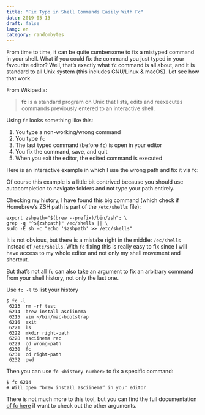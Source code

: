 ```yaml
---
title: "Fix Typo in Shell Commands Easily With Fc"
date: 2019-05-13
draft: false
lang: en
category: randombytes
---
```


From time to time, it can be quite cumbersome to fix a mistyped command in your
shell. What if you could fix the command you just typed in your favourite
editor? Well, that’s exactly what `fc` command is all about, and it is standard
to all Unix system (this includes GNU/Linux & macOS). Let see how that work.

From Wikipedia:

> **fc** is a standard program on Unix that lists, edits and reexecutes
> commands previously entered to an interactive shell.

Using `fc` looks something like this:

1. You type a non-working/wrong command
2. You type `fc`
3. The last typed command (before `fc`) is open in your editor
4. You fix the command, save, and quit
5. When you exit the editor, the edited command is executed

Here is an interactive example in which I use the wrong path and fix it via fc:
<script id="asciicast-245863" src="https://asciinema.org/a/245863.js"
async></script>

Of course this example is a little bit contrived because you should use
autocompletion to navigate folders and not type your path entirely.

Checking my history, I have found this big command (which check if Homebrew’s
ZSH path is part of the `/etc/shells` file):

```
export zshpath="$(brew --prefix)/bin/zsh"; \
grep -q "^${zshpath}" /ec/shells || \
sudo -E sh -c "echo '$zshpath' >> /etc/shells"
```

It is not obvious, but there is a mistake right in the middle: `/ec/shells`
instead of `/etc/shells`. With `fc` fixing this is really easy to fix since I
will have access to my whole editor and not only my shell movement and
shortcut.

But that’s not all `fc` can also take an argument to fix an arbitrary command
from your shell history, not only the last one.

Use `fc -l` to list your history

```
$ fc -l
 6213  rm -rf test
 6214  brew install asciinema
 6215  vim ~/bin/mac-bootstrap
 6216  exit
 6221  ls
 6222  mkdir right-path
 6228  asciinema rec
 6229  cd wrong-path
 6230  fc
 6231  cd right-path
 6232  pwd
```

Then you can use `fc <history number>` to fix a specific command:

```
$ fc 6214
# Will open “brew install asciinema” in your editor
```

There is not much more to this tool, but you can find the full documentation
[of fc
here](https://pubs.opengroup.org/onlinepubs/9699919799/utilities/fc.html) if
want to check out the other arguments.
